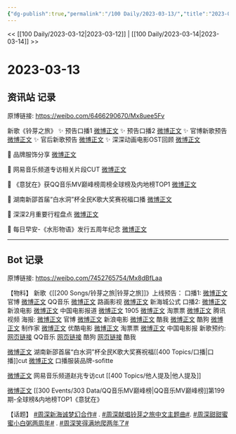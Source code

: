 ```yaml
---
{"dg-publish":true,"permalink":"/100 Daily/2023-03-13/","title":"2023-03-13","created":"2023-03-14T14:45:39.000+08:00","updated":"2023-04-11T14:46:32.000+08:00"}
---
```



<< [[100 Daily/2023-03-12\|2023-03-12]] | [[100 Daily/2023-03-14\|2023-03-14]] >>

# 2023-03-13

## 资讯站 记录

原博链接: https://weibo.com/6466290670/Mx8uee5Fv

 新歌《铃芽之旅》
✨ 预告口播1 [微博正文](https://weibo.com/6466290670/4878770668310614)
✨ 预告口播2 [微博正文](https://weibo.com/6466290670/4878769976509484)
✨ 官博新歌预告 [微博正文](https://weibo.com/6466290670/4878773646265181)
✨ 官后新歌预告 [微博正文](https://weibo.com/6466290670/4878776732748314)
✨ 深深动画电影OST回顾 [微博正文](https://weibo.com/6466290670/4878863853946951)

💫 品牌服饰分享 [微博正文](https://weibo.com/6466290670/4878874816810864)

💫 网易音乐频道专访相关片段CUT [微博正文](https://weibo.com/6466290670/4878883780559732)

💫 《意犹在》获QQ音乐MV巅峰榜周榜全球榜及内地榜TOP1 [微博正文](https://weibo.com/6466290670/4878887794512660)

💫 湖南新邵首届“白水洞”杯全民K歌大奖赛祝福口播 [微博正文](https://weibo.com/6466290670/4878807342776764)

💫 深深2月重要行程盘点 [微博正文](https://weibo.com/6466290670/4878924163055690)

💫 每日早安-《水形物语》发行五周年纪念 [微博正文](https://weibo.com/6466290670/4878738695655420)

---
## Bot 记录

原博链接: https://weibo.com/7452765754/Mx8dBfLaa

【物料】
新歌《[[200 Songs/铃芽之旅\|铃芽之旅]]》上线预告：
口播1:
[微博正文](https://weibo.com/7507799664/4878769695491873) 官博
[微博正文](https://weibo.com/2169129705/4878769708336089) QQ音乐
[微博正文](https://weibo.com/5572754517/4878775608675806) 路画影视
[微博正文](https://weibo.com/7013443371/4878771997902127) 新海城公式
口播2:
[微博正文](https://weibo.com/1623886424/4878767173931490) 新浪电影
[微博正文](https://weibo.com/1261788454/4878781342549444) 中国电影报道
[微博正文](https://weibo.com/1635270132/4878781267840796) 1905
[微博正文](https://weibo.com/2095820504/4878769694706509) 淘票票
[微博正文](https://weibo.com/2591595652/4878776909435245) 腾讯视频
海报:
[微博正文](https://weibo.com/7507799664/4878772208142434) 官博
[微博正文](https://weibo.com/1623886424/4878772316668405) 新浪电影
[微博正文](https://weibo.com/1738434147/4878769704404599) 酷我
[微博正文](https://weibo.com/1665103091/4878770298685883) 酷狗
[微博正文](https://weibo.com/5576219762/4878769704406562) 制作家
[微博正文](https://weibo.com/1677960582/4878772412875015) 优酷电影
[微博正文](https://weibo.com/2095820504/4878772207616810) 淘票票
[微博正文](https://weibo.com/2304129841/4878775906996488) 中国电影报
新歌预约:
[网页链接](https://weibo.cn/sinaurl?u=https%3A%2F%2Fy.qq.com%2Fm%2Fact%2FLYZL%2Findex.html) QQ音乐
[网页链接](https://weibo.cn/sinaurl?u=https%3A%2F%2Factivity.kugou.com%2Fvo-activity%2F4b482a50-5939-11ea-bdd6-2938438cfef4%2Fdetail.html%3Fid%3D2203%26chi%3D518) 酷狗
[网页链接](https://weibo.cn/sinaurl?u=https%3A%2F%2Fh5app.kuwo.cn%2Fm%2FsongReservation%2Findex.html) 酷我

[微博正文](https://weibo.com/6466290670/4878807342776764) 湖南新邵首届“白水洞”杯全民K歌大奖赛祝福[[400 Topics/口播\|口播]]cut
[微博正文](https://weibo.com/7457336054/4878851405251652) 口播服装品牌-sofitte

[微博正文](https://weibo.com/6466290670/4878883780559732) 网易音乐频道赵兆专访cut [[400 Topics/他人提及\|他人提及]]

[微博正文](https://weibo.com/2169129705/4878882936984436) [[300 Events/303 Data/QQ音乐MV巅峰榜\|QQ音乐MV巅峰榜]]第199期-全球榜&内地榜TOP1《意犹在》

【话题】
[#周深新海诚梦幻合作#](https://s.weibo.com/weibo?q=%23%E5%91%A8%E6%B7%B1%E6%96%B0%E6%B5%B7%E8%AF%9A%E6%A2%A6%E5%B9%BB%E5%90%88%E4%BD%9C%23) .
[#周深献唱铃芽之旅中文主题曲#](https://s.weibo.com/weibo?q=%23%E5%91%A8%E6%B7%B1%E7%8C%AE%E5%94%B1%E9%93%83%E8%8A%BD%E4%B9%8B%E6%97%85%E4%B8%AD%E6%96%87%E4%B8%BB%E9%A2%98%E6%9B%B2%23).
[#周深甜甜蜜蜜小白粥两周年#](https://s.weibo.com/weibo?q=%23%E5%91%A8%E6%B7%B1%E7%94%9C%E7%94%9C%E8%9C%9C%E8%9C%9C%E5%B0%8F%E7%99%BD%E7%B2%A5%E4%B8%A4%E5%91%A8%E5%B9%B4%23) .
[#周深笑得满地爬两年了#](https://s.weibo.com/weibo?q=%23%E5%91%A8%E6%B7%B1%E7%AC%91%E5%BE%97%E6%BB%A1%E5%9C%B0%E7%88%AC%E4%B8%A4%E5%B9%B4%E4%BA%86%23)
